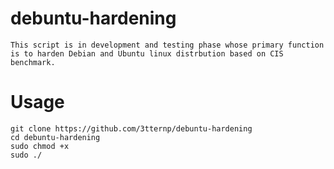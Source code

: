 # debuntu-hardening 
```
This script is in development and testing phase whose primary function is to harden Debian and Ubuntu linux distrbution based on CIS benchmark. 
```
# Usage 
```
git clone https://github.com/3tternp/debuntu-hardening
cd debuntu-hardening
sudo chmod +x
sudo ./
```
